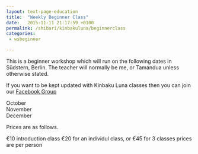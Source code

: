 ```yaml
---
layout: text-page-education
title:  "Weekly Beginner Class"
date:   2015-11-11 21:17:59 +0100
permalink: /shibari/kinbakuluna/beginnerclass
categories:
 - wsbeginner

---
```

This is a beginner workshop which will run on the following dates in Südstern, Berlin.  The teacher will normally be me, or Tamandua unless otherwise stated.

If you want to be kept updated with Kinbaku Luna classes then you can join our <a href="https://www.facebook.com/groups/520394971637667/" target="_blank_">Facebook Group</a>

October<br>
November<br>
December<br>

Prices are as follows.

€10 introduction class
€20 for an individul class, or €45 for 3 classes
prices are per person

